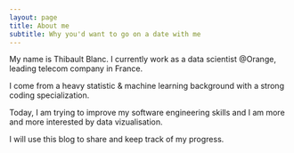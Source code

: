 ```yaml
---
layout: page
title: About me
subtitle: Why you'd want to go on a date with me
---
```


My name is Thibault Blanc. I currently work as a data scientist @Orange, leading telecom company in France.

I come from a heavy statistic & machine learning background with a strong coding specialization.

Today, I am trying to improve my software engineering skills and I am more and more interested by data vizualisation.

I will use this blog to share and keep track of my progress.

